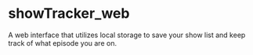 # showTracker_web
A web interface that utilizes local storage to save your show list and keep track of what episode you are on.